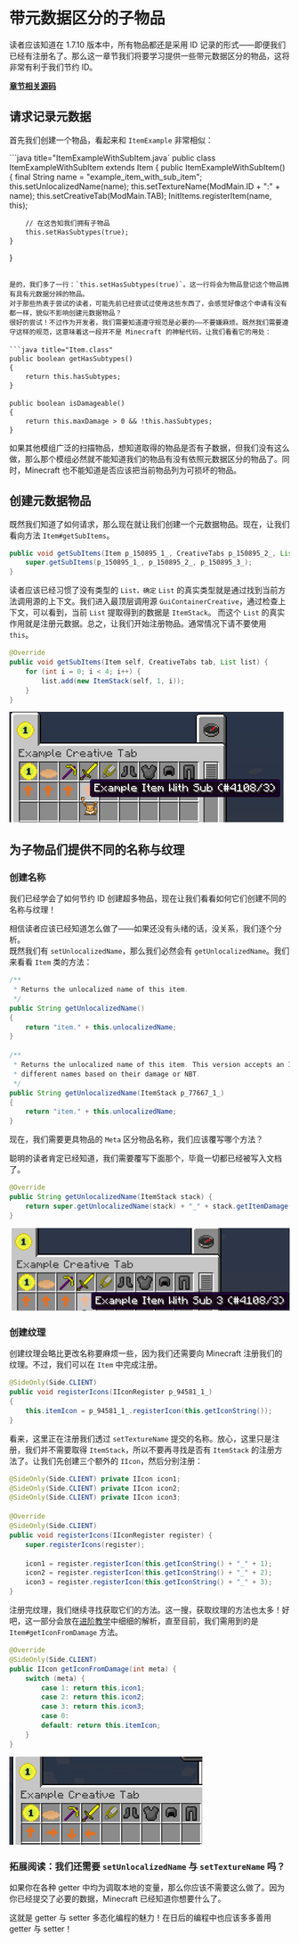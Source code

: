 # 带元数据区分的子物品

读者应该知道在 1.7.10 版本中，所有物品都还是采用 ID 记录的形式——即便我们已经有注册名了。那么这一章节我们将要学习提供一些带元数据区分的物品，这将非常有利于我们节约 ID。

[**章节相关源码**](https://github.com/AmarokIce/NewbModding1710/blob/ModDev/src/main/java/club/snowlyicewolf/modding1710/common/item/ItemExampleWithSubItem.java)

## 请求记录元数据

首先我们创建一个物品，看起来和 `ItemExample` 非常相似：

```java title="ItemExampleWithSubItem.java`
public class ItemExampleWithSubItem extends Item {
    public ItemExampleWithSubItem() {
        final String name = "example_item_with_sub_item";
        this.setUnlocalizedName(name);
        this.setTextureName(ModMain.ID + ":" + name);
        this.setCreativeTab(ModMain.TAB);
        InitItems.registerItem(name, this);

        // 在这告知我们拥有子物品
        this.setHasSubtypes(true);
    }
}
```

是的，我们多了一行：`this.setHasSubtypes(true)`。这一行将会为物品登记这个物品拥有具有元数据分辨的物品。  
对于那些热衷于尝试的读者，可能先前已经尝试过使用这些东西了，会感觉好像这个申请有没有都一样，貌似不影响创建元数据物品？  
很好的尝试！不过作为开发者，我们需要知道遵守规范是必要的——不要嫌麻烦。既然我们需要遵守这样的规范，这意味着这一段并不是 Minecraft 的神秘代码，让我们看看它的用处：

```java title="Item.class"
public boolean getHasSubtypes()
{
    return this.hasSubtypes;
}

public boolean isDamageable()
{
    return this.maxDamage > 0 && !this.hasSubtypes;
}
```

如果其他模组广泛的扫描物品，想知道取得的物品是否有子数据，但我们没有这么做，那么那个模组必然就不能知道我们的物品有没有依照元数据区分的物品了。同时，Minecraft 也不能知道是否应该把当前物品列为可损坏的物品。

## 创建元数据物品

既然我们知道了如何请求，那么现在就让我们创建一个元数据物品。现在，让我们看向方法 `Item#getSubItems`。

```java title="Item.class"
public void getSubItems(Item p_150895_1_, CreativeTabs p_150895_2_, List p_150895_3_) {
    super.getSubItems(p_150895_1_, p_150895_2_, p_150895_3_);
}
```

读者应该已经习惯了没有类型的 `List，确定` `List` 的真实类型就是通过找到当前方法调用源的上下文。我们进入最顶层调用源 `GuiContainerCreative`，通过检查上下文，可以看到，当前 `List` 提取得到的数据是 `ItemStack`。
而这个 `List` 的真实作用就是注册元数据。总之，让我们开始注册物品。通常情况下请不要使用 `this`。

```java title="ItemExampleWithSubItem.java"
@Override
public void getSubItems(Item self, CreativeTabs tab, List list) {
    for (int i = 0; i < 4; i++) {
        list.add(new ItemStack(self, 1, i));
    }
}
```

![Sub item!](../assets/item/MetaItem_P0.png)

## 为子物品们提供不同的名称与纹理

### 创建名称

我们已经学会了如何节约 ID 创建超多物品，现在让我们看看如何它们创建不同的名称与纹理！

相信读者应该已经知道怎么做了——如果还没有头绪的话，没关系，我们逐个分析。  
既然我们有 `setUnlocalizedName`，那么我们必然会有 `getUnlocalizedName`。我们来看看 `Item` 类的方法：

```java title="Item.class"
/**
 * Returns the unlocalized name of this item.
 */
public String getUnlocalizedName()
{
    return "item." + this.unlocalizedName;
}

/**
 * Returns the unlocalized name of this item. This version accepts an ItemStack so different stacks can have
 * different names based on their damage or NBT.
 */
public String getUnlocalizedName(ItemStack p_77667_1_)
{
    return "item." + this.unlocalizedName;
}
```

现在，我们需要更具物品的 `Meta` 区分物品名称，我们应该覆写哪个方法？

聪明的读者肯定已经知道，我们需要覆写下面那个，毕竟一切都已经被写入文档了。

```java title="ItemExampleWithSubItem.java"
@Override
public String getUnlocalizedName(ItemStack stack) {
    return super.getUnlocalizedName(stack) + "_" + stack.getItemDamage();
}
```

![Sub item!](../assets/item/MetaItem_P1.png)

### 创建纹理

创建纹理会略比更改名称要麻烦一些，因为我们还需要向 Minecraft 注册我们的纹理。不过，我们可以在 `Item` 中完成注册。

```java title="Item.class"
@SideOnly(Side.CLIENT)
public void registerIcons(IIconRegister p_94581_1_)
{
    this.itemIcon = p_94581_1_.registerIcon(this.getIconString());
}
```

看来，这里正在注册我们透过 `setTextureName` 提交的名称。放心，这里只是注册，我们并不需要取得 `ItemStack`，所以不要再寻找是否有 `ItemStack` 的注册方法了。让我们先创建三个额外的 `IIcon`，然后分别注册：

```java title="ItemExampleWithSubItem.java"
@SideOnly(Side.CLIENT) private IIcon icon1;
@SideOnly(Side.CLIENT) private IIcon icon2;
@SideOnly(Side.CLIENT) private IIcon icon3;

@Override
@SideOnly(Side.CLIENT)
public void registerIcons(IIconRegister register) {
    super.registerIcons(register);

    icon1 = register.registerIcon(this.getIconString() + "_" + 1);
    icon2 = register.registerIcon(this.getIconString() + "_" + 2);
    icon3 = register.registerIcon(this.getIconString() + "_" + 3);
}
```

注册完纹理，我们继续寻找获取它们的方法。这一搜，获取纹理的方法也太多！好吧，这一部分会放在[进阶教学](../advanced/item/MagicItem.md)中细细的解析，直至目前，我们需用到的是 `Item#getIconFromDamage` 方法。

```java title="ItemExampleWithSubItem.java"
@Override
@SideOnly(Side.CLIENT)
public IIcon getIconFromDamage(int meta) {
    switch (meta) {
        case 1: return this.icon1;
        case 2: return this.icon2;
        case 3: return this.icon3;
        case 0:
        default: return this.itemIcon;
    }
}
```

![Sub item!](../assets/item/MetaItem_P2.png)

### 拓展阅读：我们还需要 `setUnlocalizedName` 与 `setTextureName` 吗？

如果你在各种 getter 中均为调取本地的变量，那么你应该不需要这么做了。因为你已经提交了必要的数据，Minecraft 已经知道你想要什么了。

这就是 getter 与 setter 多态化编程的魅力！在日后的编程中也应该多多善用 getter 与 setter！
